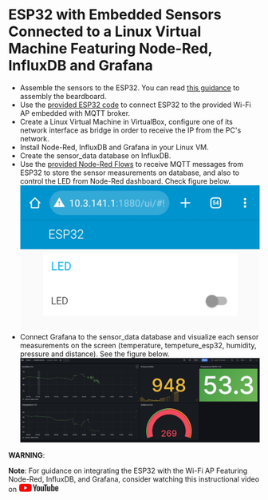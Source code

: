 # ESP32 with Embedded Sensors Connected to a Linux Virtual Machine Featuring Node-Red, InfluxDB and Grafana

* Assemble the sensors to the ESP32. You can read [this guidance](Esp32_NodeRed_Influxdb_Grafana/ReadMe.adoc) to assembly the beardboard.
* Use the [provided ESP32 code](Esp32_NodeRed_Influxdb_Grafana/) to connect ESP32 to the provided Wi-Fi AP embedded with MQTT broker.
* Create a Linux Virtual Machine in VirtualBox, configure one of its network interface as bridge in order to receive the IP from the PC's network.
* Install Node-Red, InfluxDB and Grafana in your Linux VM.
* Create the sensor_data database on InfluxDB.
* Use the [provided Node-Red Flows](Node_Red/sensor_and_led_flows.json) to receive MQTT messages from ESP32 to store the sensor measurements on database, and also to control the LED from Node-Red dashboard. Check figure below.
![Node-Red dashboard](../../../images/Node_Red_ui.jpg)
* Connect Grafana to the sensor_data database and visualize each sensor measurements on the screen (temperature, tempeture_esp32, humidity, pressure and distance). See the figure below.
![Grafana dashboard](../../../images/grafana_dashboard.png)

**WARNING**:

**Note**: For guidance on integrating the ESP32 with the Wi-Fi AP Featuring Node-Red, InfluxDB, and Grafana, consider watching this instructional video on <a href="https://www.youtube.com/watch?v=_DO2wHI6JWQ"> <img src="../../../images/youtube.jpg" alt="youtube" width="80" height="17" /> </a>


